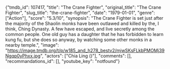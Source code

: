 {"tmdb_id": 107417, "title": "The Crane Fighter", "original_title": "The Crane Fighter", "slug_title": "the-crane-fighter", "date": "1979-01-01", "genre": ["Action"], "score": "5.3/10", "synopsis": "The Crane Fighter is set just after the majority of the Shaolin monks have been outlawed and killed by the, I think, Ching Dynasty. A few have escaped, and live secretly among the common people. One old guy has a daughter that he has forbidden to learn kung fu, but she does so anyway, by watching some other monks in a nearby temple.", "image": "https://image.tmdb.org/t/p/w185_and_h278_bestv2/mjwSKsFLkbPMOMj39Ngqp0yPhxx.jpg", "actors": ["Chia Ling ()"], "comments": [], "recommandations_id": [], "youtube_key": "notfound"}